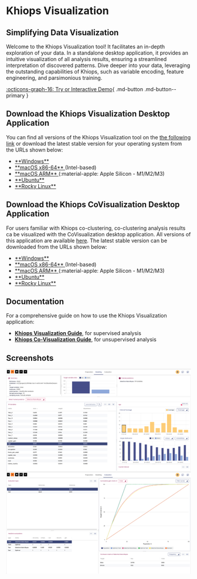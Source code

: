 # Khiops Visualization

## Simplifying Data Visualization 

Welcome to the Khiops Visualization tool! It facilitates an in-depth exploration of your data. In a standalone desktop application, it provides an intuitive visualization of all analysis results, ensuring a streamlined interpretation of discovered patterns. Dive deeper into your data, leveraging the outstanding capabilities of Khiops, such as variable encoding, feature engineering, and parsimonious training.

[:octicons-graph-16: Try or Interactive Demo](demovisualization.md){ .md-button .md-button--primary }

## Download the Khiops Visualization Desktop Application

You can find all versions of the Khiops Visualization tool on the [the following link][repo-visu] or download the latest stable version for your operating system from the URLs shown below:

[repo-visu]: https://github.com/khiopsrelease/kv-release/releases

- <a href="https://github.com/KhiopsML/kv-electron/releases/download/v{{ KHIOPS_VIZ_VERSION }}/khiops-visualization-Setup-{{ KHIOPS_VIZ_VERSION }}.exe">
           **Windows** </a>
- <a href="https://github.com/KhiopsML/kv-electron/releases/download/v{{ KHIOPS_VIZ_VERSION }}/khiops-visualization-{{ KHIOPS_VIZ_VERSION }}.dmg">
          **macOS x86-64**  </a>  (Intel-based)
- <a href="https://github.com/KhiopsML/kv-electron/releases/download/v{{ KHIOPS_VIZ_VERSION }}/khiops-visualization-{{ KHIOPS_VIZ_VERSION }}-arm64.dmg">
          **macOS ARM** </a>   (:material-apple: Apple Silicon - M1/M2/M3)
- <a href="https://github.com/KhiopsML/kv-electron/releases/download/v{{ KHIOPS_VIZ_VERSION }}/khiops-visualization_{{ KHIOPS_VIZ_VERSION }}_amd64.deb">
          **Ubuntu** </a>
- <a href="https://github.com/KhiopsML/kv-electron/releases/download/v{{ KHIOPS_VIZ_VERSION }}/khiops-visualization-{{ KHIOPS_VIZ_VERSION }}.x86_64.rpm">
          **Rocky Linux** </a>

## Download the Khiops CoVisualization Desktop Application
For users familiar with Khiops co-clustering, co-clustering analysis results ca be visualized with the CoVisualization desktop application. All versions of this application are available [here][repo-covisualisation]. The latest stable version can be downloaded from the URLs shown below:

[repo-covisualisation]: https://github.com/khiopsrelease/kc-release/releases/tag/v11.1.1

- <a href="https://github.com/KhiopsML/kc-electron/releases/download/v{{ KHIOPS_COVIZ_VERSION }}/khiops-covisualization-Setup-{{ KHIOPS_COVIZ_VERSION }}.exe">
          **Windows** </a>
- <a href="https://github.com/KhiopsML/kc-electron/releases/download/v{{ KHIOPS_COVIZ_VERSION }}/khiops-covisualization-{{ KHIOPS_COVIZ_VERSION }}.dmg">
          **macOS x86-64**  </a>  (Intel-based)  
- <a href="https://github.com/KhiopsML/kc-electron/releases/download/v{{ KHIOPS_COVIZ_VERSION }}/khiops-covisualization-{{ KHIOPS_COVIZ_VERSION }}-arm64.dmg">
          **macOS ARM** </a>   (:material-apple: Apple Silicon - M1/M2/M3) 
- <a href="https://github.com/KhiopsML/kc-electron/releases/download/v{{ KHIOPS_COVIZ_VERSION }}/khiops-covisualization_{{ KHIOPS_COVIZ_VERSION }}_amd64.deb">
          **Ubuntu** </a>
- <a href="https://github.com/KhiopsML/kc-electron/releases/download/v{{ KHIOPS_COVIZ_VERSION }}/khiops-covisualization-{{ KHIOPS_COVIZ_VERSION }}.x86_64.rpm">
          **Rocky Linux** </a>

## Documentation

For a comprehensive guide on how to use the Khiops Visualization application:

- [**Khiops Visualization Guide**][Documentation], for supervised analysis
- [**Khiops Co-Visualization Guide**][coviz], for unsupervised analysis

[Documentation]: KhiopsVisualizationGuide.pdf
[coviz]: KhiopsCovisualizationGuide.pdf

## Screenshots 

<div class="text-center">
    <img style="max-width:600px; width: -webkit-fill-available; display: inline-block;" src="/assets/images/Visualization Adult Modeling.png">
    <img style="max-width:600px; width: -webkit-fill-available; display: inline-block;" src="/assets/images/Visualization Adult Evaluation.png">
</div>
